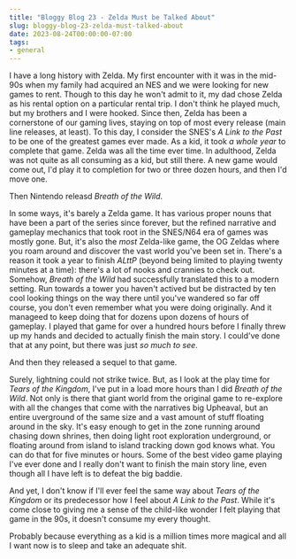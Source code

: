 ```yaml
---
title: "Bloggy Blog 23 - Zelda Must be Talked About"
slug: bloggy-blog-23-zelda-must-talked-about
date: 2023-08-24T00:00:00-07:00
tags:
- general
---
```

I have a long history with Zelda. My first encounter with it was in the mid-90s when my family had acquired an NES and we were looking for new games to rent. Though to this day he won't admit to it, my dad chose Zelda as his rental option on a particular rental trip. I don't think he played much, but my brothers and I were hooked. Since then, Zelda has been a cornerstone of our gaming lives, staying on top of most every release (main line releases, at least). To this day, I consider the SNES's _A Link to the Past_ to be one of the greatest games ever made. As a kid, it took _a whole year_ to complete that game. Zelda was all the time ever time. In adulthood, Zelda was not quite as all consuming as a kid, but still there. A new game would come out, I'd play it to completion for two or three dozen hours, and then I'd move one.

Then Nintendo releasd _Breath of the Wild_.

In some ways, it's barely a Zelda game. It has various proper nouns that have been a part of the series since forever, but the refined narrative and gameplay mechanics that took root in the SNES/N64 era of games was mostly gone. But, it's also the _most_ Zelda-like game, the OG Zeldas where you roam around and discover the vast world you've been set in. There's a reason it took a year to finish _ALttP_ (beyond being limited to playing twenty minutes at a time): there's a lot of nooks and crannies to check out. Somehow, _Breath of the Wild_ had successfully translated this to a modern setting. Run towards a tower you haven't actived but be distracted by ten cool looking things on the way there until you've wandered so far off course, you don't even remember what you were doing originally. And it manageed to keep doing that for dozens upon dozens of hours of gameplay. I played that game for over a hundred hours before I finally threw up my hands and decided to actually finish the main story. I could've done that at any point, but there was just _so much to see_.

And then they released a sequel to that game.

Surely, lightning could not strike twice. But, as I look at the play time for _Tears of the Kingdom_, I've put in a load more hours than I did _Breath of the Wild_. Not only is there that giant world from the original game to re-explore with all the changes that come with the narratives big Upheaval, but an entire uverground of the same size and a vast amount of stuff floating around in the sky. It's easy enough to get in the zone running around chasing down shrines, then doing light root exploration underground, or floating around from island to island tracking down god knows what. You can do that for five minutes or hours. Some of the best video game playing I've ever done and I really don't want to finish the main story line, even though all I have left is to defeat the big baddie.

And yet, I don't know if I'll ever feel the same way about _Tears of the Kingdom_ or its predecessor how I feel about _A Link to the Past_. While it's come close to giving me a sense of the child-like wonder I felt playing that game in the 90s, it doesn't consume my every thought.

Probably because everything as a kid is a million times more magical and all I want now is to sleep and take an adequate shit.
